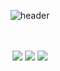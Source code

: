 <div align="center">
  
  ![header](https://capsule-render.vercel.app/api?type=rounded&color=000000&text=정수환&fontColor=ffffff&fontSize=40)

<br/>
<br/>

<img src="https://img.shields.io/badge/C-A8B9CC?style=flat-square&logo=C&logoColor=white"/>
<img src="https://img.shields.io/badge/MySQL-4479A1?style=flat-square&logo=C&logoColor=white"/>
<img src="https://img.shields.io/badge/GitHub-181717?style=flat-square&logo=C&logoColor=white"/>
</div>
